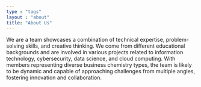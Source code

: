 ```yaml
---
type : "tags"
layout : "about"
title: "About Us"
---
```


We are a team showcases a combination of technical expertise, problem-solving skills, and creative thinking. We come from different educational backgrounds and are involved in various projects related to information technology, cybersecurity, data science, and cloud computing. With members representing diverse business chemistry types, the team is likely to be dynamic and capable of approaching challenges from multiple angles, fostering innovation and collaboration.

<br/>
 

